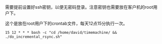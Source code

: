 
需要提前设置好ssh密钥，以便无密码登录。注意密钥也需要放在客户机的root用户下。


这个是放在root用户下的crontab文件，每天12点15分执行一次。

```
15 12 * * * bash -c "cd /home/david/timemachine/ && ./do_incremental_rsync.sh"
```
